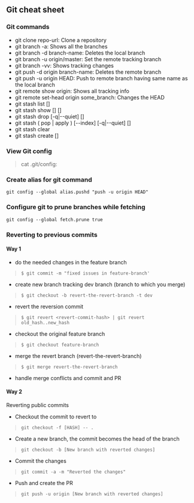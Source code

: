 ## Git cheat sheet

### Git commands
* git clone repo-url: Clone a repository
* git branch -a: Shows all the branches
* git branch -d branch-name: Deletes the local branch
* git branch -u origin/master: Set the remote tracking branch
* git branch -vv: Shows tracking changes
* git push -d origin branch-name: Deletes the remote branch
* git push -u origin HEAD: Push to remote branch having same name as the local branch
* git remote show origin: Shows all tracking info
* git remote set-head origin some_branch: Changes the HEAD
* git stash list [<options>]
* git stash show [<options>] [<stash>]
* git stash drop [-q|--quiet] [<stash>]
* git stash ( pop | apply ) [--index] [-q|--quiet] [<stash>]
* git stash clear
* git stash create [<message>]

### View Git config
> cat .git/config: 

### Create alias for git command
`git config --global alias.pushd "push -u origin HEAD"`

### Configure git to prune branches while fetching
`git config --global fetch.prune true`

### Reverting to previous commits
#### Way 1
* do the needed changes in the feature branch
> `$ git commit -m "fixed issues in feature-branch'`

* create new branch tracking dev branch (branch to which you merge)
> `$ git checkout -b revert-the-revert-branch -t dev`

* revert the reversion commit
> `$ git revert <revert-commit-hash> | git revert old_hash..new_hash`

* checkout the original feature branch
> `$ git checkout feature-branch`

* merge the revert branch (revert-the-revert-branch)
> `$ git merge revert-the-revert-branch`

* handle merge conflicts and commit and PR

#### Way 2
Reverting public commits
* Checkout the commit to revert to
> `git checkout -f [HASH] -- .`

* Create a new branch, the commit becomes the head of the branch
> `git checkout -b [New branch with reverted changes]`

* Commit the changes
> `git commit -a -m "Reverted the changes"`

* Push and create the PR
> `git push -u origin [New branch with reverted changes]`
